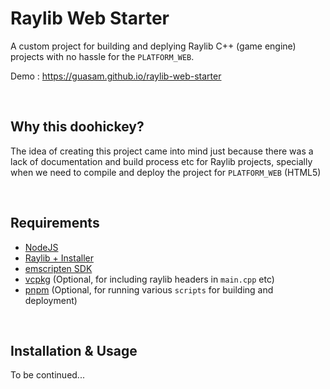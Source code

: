 # Raylib Web Starter

A custom project for building and deplying Raylib C++ (game engine) projects with no hassle for the `PLATFORM_WEB`.

Demo : https://guasam.github.io/raylib-web-starter

<br />

## Why this doohickey?

The idea of creating this project came into mind just because there was a lack of documentation and build process etc for Raylib projects, specially when we need to compile and deploy the project for `PLATFORM_WEB` (HTML5)

<br />

## Requirements

* [NodeJS](https://nodejs.org/en/)
* [Raylib + Installer](https://www.raylib.com/)
* [emscripten SDK](https://emscripten.org/docs/getting_started/downloads.html)
* [vcpkg](https://vcpkg.io/en/index.html) (Optional, for including raylib headers in `main.cpp` etc)
* [pnpm](https://pnpm.io/) (Optional, for running various `scripts` for building and deployment)


<br />

## Installation & Usage

To be continued...